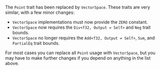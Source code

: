 The `Point` trait has been replaced by `VectorSpace`. These traits are very similar, with a few minor changes:

- `VectorSpace` implementations must now provide the `ZERO` constant.
- `VectorSpace` now requires the `Div<f32, Output = Self>` and `Neg` trait bounds.
- `VectorSpace` no longer requires the `Add<f32, Output = Self>`, `Sum`, and `PartialEq` trait bounds.

For most cases you can replace all `Point` usage with `VectorSpace`, but you may have to make further changes if you depend on anything in the list above.
